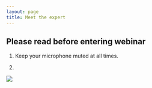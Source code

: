 ```yaml
---
layout: page
title: Meet the expert
---
```


## Please read before entering webinar

1. Keep your microphone muted at all times.

2.


<img src="https://cdsbasel.github.io/dataanalytics//assets/img/button.png">
